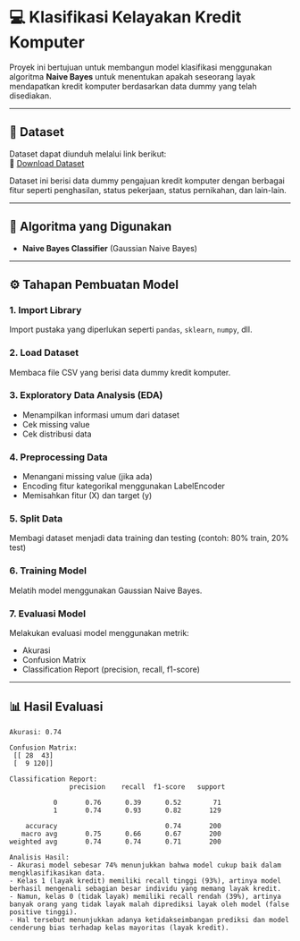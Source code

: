 # 💻 Klasifikasi Kelayakan Kredit Komputer

Proyek ini bertujuan untuk membangun model klasifikasi menggunakan algoritma **Naive Bayes** untuk menentukan apakah seseorang layak mendapatkan kredit komputer berdasarkan data dummy yang telah disediakan.

---

## 📁 Dataset

Dataset dapat diunduh melalui link berikut:  
🔗 [Download Dataset](https://drive.google.com/file/d/1krLRWedghy_ysJ2N6i-1GJ-ZQUmnu6eu/view?usp=sharing)

Dataset ini berisi data dummy pengajuan kredit komputer dengan berbagai fitur seperti penghasilan, status pekerjaan, status pernikahan, dan lain-lain.

---

## 🧠 Algoritma yang Digunakan

- **Naive Bayes Classifier** (Gaussian Naive Bayes)

---

## ⚙️ Tahapan Pembuatan Model

### 1. Import Library
Import pustaka yang diperlukan seperti `pandas`, `sklearn`, `numpy`, dll.

### 2. Load Dataset
Membaca file CSV yang berisi data dummy kredit komputer.

### 3. Exploratory Data Analysis (EDA)
- Menampilkan informasi umum dari dataset
- Cek missing value
- Cek distribusi data

### 4. Preprocessing Data
- Menangani missing value (jika ada)
- Encoding fitur kategorikal menggunakan LabelEncoder
- Memisahkan fitur (X) dan target (y)

### 5. Split Data
Membagi dataset menjadi data training dan testing (contoh: 80% train, 20% test)

### 6. Training Model
Melatih model menggunakan Gaussian Naive Bayes.

### 7. Evaluasi Model
Melakukan evaluasi model menggunakan metrik:
- Akurasi
- Confusion Matrix
- Classification Report (precision, recall, f1-score)

---

## 📊 Hasil Evaluasi

```text
Akurasi: 0.74

Confusion Matrix:
 [[ 28  43]
 [  9 120]]

Classification Report:
               precision    recall  f1-score   support

           0       0.76      0.39      0.52        71
           1       0.74      0.93      0.82       129

    accuracy                           0.74       200
   macro avg       0.75      0.66      0.67       200
weighted avg       0.74      0.74      0.71       200

Analisis Hasil:
- Akurasi model sebesar 74% menunjukkan bahwa model cukup baik dalam mengklasifikasikan data.
- Kelas 1 (layak kredit) memiliki recall tinggi (93%), artinya model berhasil mengenali sebagian besar individu yang memang layak kredit.
- Namun, kelas 0 (tidak layak) memiliki recall rendah (39%), artinya banyak orang yang tidak layak malah diprediksi layak oleh model (false positive tinggi).
- Hal tersebut menunjukkan adanya ketidakseimbangan prediksi dan model cenderung bias terhadap kelas mayoritas (layak kredit).